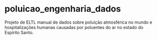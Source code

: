 # poluicao_engenharia_dados
Projeto de ELTL manual de dados sobre poluição atmosférica no mundo e hospitalizações humanas causadas por poluentes do ar no estado do Espírito Santo.

